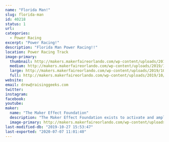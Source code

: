 ```yaml
---
name: "Florida Man!"
slug: florida-man
id: 40218
status: 1
url: 
categories:
  - Power Racing
excerpt: "Power Racing!"
description: "Florida Man Power Racing!!"
location: Power Racing Track
image-primary:
  thumbnail: http://makers.makerfaireorlando.com/wp-content/uploads/2019/10/florida-man-0-150x150.jpg
  medium: http://makers.makerfaireorlando.com/wp-content/uploads/2019/10/florida-man-0-225x300.jpg
  large: http://makers.makerfaireorlando.com/wp-content/uploads/2019/10/florida-man-0.jpg
  full: http://makers.makerfaireorlando.com/wp-content/uploads/2019/10/florida-man-0.jpg
website: 
email: drew@raisinggeeks.com
twitter: 
instagram: 
facebook: 
youtube: 
maker:
  name: "The Maker Effect Foundation"
  description: "The Maker Effect Foundation exists to activate and amplify the efforts of makers as they learn, build and work together in their communities. Our efforts include research, publication, community organization, event production, and startup advisement. The foundation’s community organization and startup efforts are focused on Central Florida, however our research and publication efforts are not limited in scope. The Maker Effect Foundation is a 501(c)(3) public charity. "
  image-primary: http://makers.makerfaireorlando.com/wp-content/uploads/2015/09/candy_making_buttons_at_makerfx-1024x1024.jpg
last-modified-db: "2019-10-27 15:53:47"
last-exported: "2020-07-07 11:01:40"
---
```

